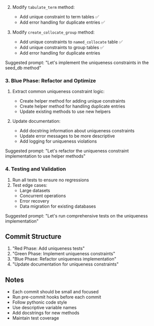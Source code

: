 2. Modify `tabulate_term` method:
   - Add unique constraint to term tables ✅
   - Add error handling for duplicate entries ✅

3. Modify `create_collocate_group` method:
   - Add unique constraints to `named_collocate` table ✅
   - Add unique constraints to group tables ✅
   - Add error handling for duplicate entries

Suggested prompt: "Let's implement the uniqueness constraints in the seed_db method"

### 3. Blue Phase: Refactor and Optimize
1. Extract common uniqueness constraint logic:
   - Create helper method for adding unique constraints
   - Create helper method for handling duplicate entries
   - Update existing methods to use new helpers

2. Update documentation:
   - Add docstring information about uniqueness constraints
   - Update error messages to be more descriptive
   - Add logging for uniqueness violations

Suggested prompt: "Let's refactor the uniqueness constraint implementation to use helper methods"

### 4. Testing and Validation
1. Run all tests to ensure no regressions
2. Test edge cases:
   - Large datasets
   - Concurrent operations
   - Error recovery
   - Data migration for existing databases

Suggested prompt: "Let's run comprehensive tests on the uniqueness implementation"

## Commit Structure
1. "Red Phase: Add uniqueness tests"
2. "Green Phase: Implement uniqueness constraints"
3. "Blue Phase: Refactor uniqueness implementation"
4. "Update documentation for uniqueness constraints"

## Notes
- Each commit should be small and focused
- Run pre-commit hooks before each commit
- Follow pythonic code style
- Use descriptive variable names
- Add docstrings for new methods
- Maintain test coverage
